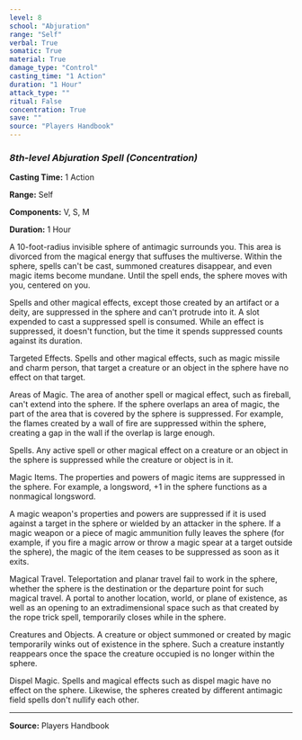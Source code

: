 ```yaml
---
level: 8
school: "Abjuration"
range: "Self"
verbal: True
somatic: True
material: True
damage_type: "Control"
casting_time: "1 Action"
duration: "1 Hour"
attack_type: ""
ritual: False
concentration: True
save: ""
source: "Players Handbook"
---
```


### *8th-level Abjuration Spell* *(Concentration)*

**Casting Time:** 1 Action

**Range:** Self

**Components:** V, S, M

**Duration:** 1 Hour

A 10-foot-radius invisible sphere of antimagic surrounds you. This area is divorced from the magical energy that suffuses the multiverse. Within the sphere, spells can't be cast, summoned creatures disappear, and even magic items become mundane. Until the spell ends, the sphere moves with you, centered on you.
 
 Spells and other magical effects, except those created by an artifact or a deity, are suppressed in the sphere and can't protrude into it. A slot expended to cast a suppressed spell is consumed. While an effect is suppressed, it doesn't function, but the time it spends suppressed counts against its duration.
 
 Targeted Effects. Spells and other magical effects, such as magic missile and charm person, that target a creature or an object in the sphere have no effect on that target.
 
 Areas of Magic. The area of another spell or magical effect, such as fireball, can't extend into the sphere. If the sphere overlaps an area of magic, the part of the area that is covered by the sphere is suppressed. For example, the flames created by a wall of fire are suppressed within the sphere, creating a gap in the wall if the overlap is large enough.
 
 Spells. Any active spell or other magical effect on a creature or an object in the sphere is suppressed while the creature or object is in it.
 
 Magic Items. The properties and powers of magic items are suppressed in the sphere. For example, a longsword, +1 in the sphere functions as a nonmagical longsword.
 
 A magic weapon's properties and powers are suppressed if it is used against a target in the sphere or wielded by an attacker in the sphere. If a magic weapon or a piece of magic ammunition fully leaves the sphere (for example, if you fire a magic arrow or throw a magic spear at a target outside the sphere), the magic of the item ceases to be suppressed as soon as it exits.
 
 Magical Travel. Teleportation and planar travel fail to work in the sphere, whether the sphere is the destination or the departure point for such magical travel. A portal to another location, world, or plane of existence, as well as an opening to an extradimensional space such as that created by the rope trick spell, temporarily closes while in the sphere.
 
 Creatures and Objects. A creature or object summoned or created by magic temporarily winks out of existence in the sphere. Such a creature instantly reappears once the space the creature occupied is no longer within the sphere.
 
 Dispel Magic. Spells and magical effects such as dispel magic have no effect on the sphere. Likewise, the spheres created by different antimagic field spells don't nullify each other.

---
**Source:** Players Handbook
